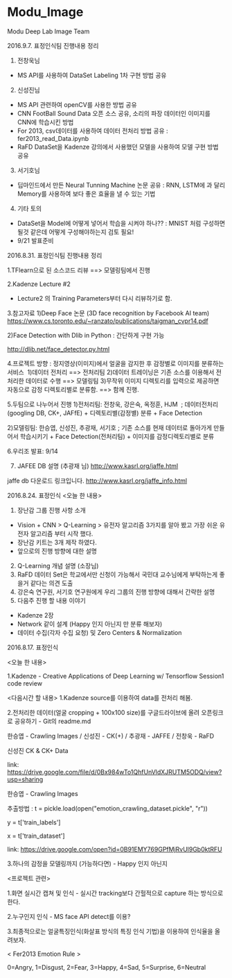 
# Modu_Image
Modu Deep Lab Image Team 

2016.9.7. 표정인식팀 진행내용 정리

1. 전창욱님
- MS API를 사용하여 DataSet Labeling 1차 구현 방법 공유

2. 신성진님
- MS API 관련하여 openCV를 사용한 방법 공유
- CNN FootBall Sound Data 오픈 소스 공유, 소리의 파장 데이터인 이미지를 CNN에 학습시킨 방법
- For 2013, csv데이터를 사용하여 데이터 전처리 방법 공유 : fer2013_read_Data.ipynb
- RaFD DataSet을 Kadenze 강의에서 사용했던 모델을 사용하여 모델 구현 방법 공유

3. 서기호님
- 딥마인드에서 만든 Neural Tunning Machine 논문 공유 
	: RNN, LSTM에 과 달리 Memory를 사용하여 보다 좋은 효율을 낼 수 있는 기법

4. 기타 토의 
- DataSet을 Model에 어떻게 넣어서 학습을 시켜야 하나??
 : MNIST 처럼 구성하면 될것 같은데 어떻게 구성해야하는지 검토 필요!
- 9/21 발표준비

2016.8.31. 표정인식팀 진행내용 정리

1.TFlearn으로 된 소스코드 리뷰 ==> 모델링팀에서 진행

2.Kadenze Lecture #2
- Lecture2 의 Training Parameters부터 다시 리뷰하기로 함.

3.참고자료
1)Deep Face 논문 (3D face recognition by Facebook AI team)
https://www.cs.toronto.edu/~ranzato/publications/taigman_cvpr14.pdf

2)Face Detection with Dlib in Python : 간단하게 구현 가능 

http://dlib.net/face_detector.py.html

4.프로젝트 방향 : 정지영상(이미지)에서 얼굴을 감지한 후 감정별로 이미지를 분류하는 서비스 
1)데이터 전처리 ==> 전처리팀
2)데이터 트레이닝은 기존 소스를 이용해서 전처리한 데이터로 수행 ==> 모델링팀
3)무작위 이미지 디렉토리를 입력으로 제공하면 자동으로 감정 디렉토리별로 분류함. ==> 함께 진행. 

5.두팀으로 나누어서 진행
1)전처리팀: 전창욱, 강은숙, 옥정훈, HJM 
; 데이터전처리(googling DB, CK+, JAFfE) + 디렉토리별(감정별) 분류 + Face Detection  

2)모델링팀: 한승엽, 신성진, 추광재, 서기호
; 기존 소스를 현재 데이터로 돌아가게 만들어서 학습시키기 + Face Detection(전처리팀) + 이미지를 감정디렉토리별로 분류

6.우리조 발표: 9/14

7. JAFEE DB 설명 (추광재 님)
http://www.kasrl.org/jaffe.html

jaffe db 다운로드 링크입니다.
http://www.kasrl.org/jaffe_info.html
 
2016.8.24. 표정인식 
<오늘 한 내용> 
1. 장난감 그룹 진행 사항 소개 
 - Vision + CNN > Q-Learning > 유전자 알고리즘 3가지를 알아 봤고 가장 쉬운 유전자 알고리즘 부터 시작 했다. 
 - 장난감 키트는 3개 제작 하였다. 
 - 앞으로의 진행 방향에 대한 설명 
2. Q-Learning 개념 설명 (소장님) 
3. RaFD 데이터 Set은 학교에서만 신청이 가능해서 국민대 교수님에게 부탁하는게 좋을거 같다는 의견 도출 
4. 강은숙 연구원, 서기호 연구원에게 우리 그룹의 진행 방향에 대해서 간략한 설명 
5. 다음주 진행 할 내용 이야기
  - Kadenze 2장 
  - Network 같이 설계 (Happy  인지 아닌지 만 분류 해보자) 
  - 데이터 수집(각자 수집 요청) 및 Zero Centers & Normalization


2016.8.17. 표정인식


<오늘 한 내용>

1.Kadenze - Creative Applications of Deep Learning w/ Tensorflow  Session1 code review
 

<다음시간 할 내용>
1.Kadenze source를 이용하여 data를 전처리 해봄.

2.전처리한 데이터(얼굴 cropping + 100x100 size)를 구글드라이브에 올려 오픈링크로 공유하기 - Git의 readme.md

   한승엽 - Crawling Images / 신성진 - CK(+) / 추광재 - JAFFE / 전창욱 - RaFD

신성진 CK & CK+ Data

link: https://drive.google.com/file/d/0Bx984wTo1QhfUnVldXJRUTM5ODQ/view?usp=sharing

한승엽 - Crawling Images 

  추출방법 : t = pickle.load(open("emotion_crawling_dataset.pickle", "r"))
  
  y = t['train_labels']
  
  x = t['train_dataset']

link: https://drive.google.com/open?id=0B91EMY769GPfMjRvUl9Gb0ktRFU




3.하나의 감정을 모델링까지 (가능하다면) - Happy 인지 아닌지

<프로젝트 관련>

1.화면 실시간 캡쳐 및 인식 - 실시간 tracking보다 간헐적으로 capture 하는 방식으로 한다.

2.누구인지 인식 - MS face API detect를 이용?

3.최종적으로는 얼굴특징인식(화살표 방식의 특징 인식 기법)을 이용하여 인식율을 올려보자.

< Fer2013 Emotion Rule >

0=Angry, 1=Disgust, 2=Fear, 3=Happy, 4=Sad, 5=Surprise, 6=Neutral
